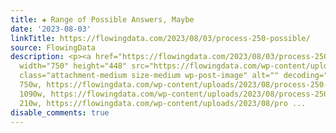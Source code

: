 ```yaml
---
title: ✚ Range of Possible Answers, Maybe
date: '2023-08-03'
linkTitle: https://flowingdata.com/2023/08/03/process-250-possible/
source: FlowingData
description: <p><a href="https://flowingdata.com/2023/08/03/process-250-possible/"><img
  width="750" height="448" src="https://flowingdata.com/wp-content/uploads/2023/08/process-250-featured-750x448.png"
  class="attachment-medium size-medium wp-post-image" alt="" decoding="async" srcset="https://flowingdata.com/wp-content/uploads/2023/08/process-250-featured-750x448.png
  750w, https://flowingdata.com/wp-content/uploads/2023/08/process-250-featured-1090x651.png
  1090w, https://flowingdata.com/wp-content/uploads/2023/08/process-250-featured-210x125.png
  210w, https://flowingdata.com/wp-content/uploads/2023/08/pro ...
disable_comments: true
---
```

<p><a href="https://flowingdata.com/2023/08/03/process-250-possible/"><img width="750" height="448" src="https://flowingdata.com/wp-content/uploads/2023/08/process-250-featured-750x448.png" class="attachment-medium size-medium wp-post-image" alt="" decoding="async" srcset="https://flowingdata.com/wp-content/uploads/2023/08/process-250-featured-750x448.png 750w, https://flowingdata.com/wp-content/uploads/2023/08/process-250-featured-1090x651.png 1090w, https://flowingdata.com/wp-content/uploads/2023/08/process-250-featured-210x125.png 210w, https://flowingdata.com/wp-content/uploads/2023/08/pro ...